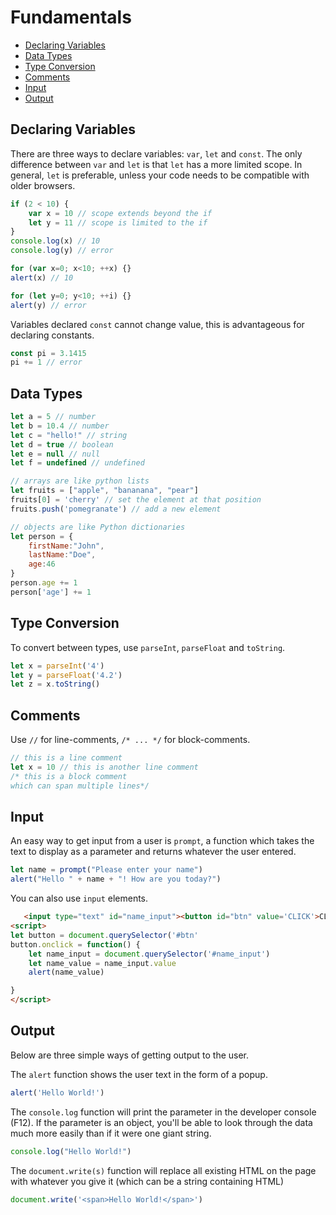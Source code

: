 
# Fundamentals


- [Declaring Variables](#declaring-variables)
- [Data Types](#data-types)
- [Type Conversion](#type-conversion)
- [Comments](#comments)
- [Input](#input)
- [Output](#output)


## Declaring Variables

There are three ways to declare variables: `var`, `let` and `const`. The only difference between `var` and `let` is that `let` has a more limited scope. In general, `let` is preferable, unless your code needs to be compatible with older browsers.

```javascript
if (2 < 10) {
    var x = 10 // scope extends beyond the if
    let y = 11 // scope is limited to the if
}
console.log(x) // 10
console.log(y) // error

for (var x=0; x<10; ++x) {}
alert(x) // 10

for (let y=0; y<10; ++i) {}
alert(y) // error
```

Variables declared `const` cannot change value, this is advantageous for declaring constants.

```javascript
const pi = 3.1415
pi += 1 // error
```


## Data Types

```javascript
let a = 5 // number
let b = 10.4 // number
let c = "hello!" // string
let d = true // boolean
let e = null // null
let f = undefined // undefined

// arrays are like python lists
let fruits = ["apple", "bananana", "pear"]
fruits[0] = 'cherry' // set the element at that position
fruits.push('pomegranate') // add a new element

// objects are like Python dictionaries
let person = {
    firstName:"John",
    lastName:"Doe",
    age:46
}
person.age += 1
person['age'] += 1
```

## Type Conversion

To convert between types, use `parseInt`, `parseFloat` and `toString`.

```javascript
let x = parseInt('4')
let y = parseFloat('4.2')
let z = x.toString()
```


## Comments

Use `//` for line-comments, `/* ... */` for block-comments.

```javascript
// this is a line comment
let x = 10 // this is another line comment
/* this is a block comment
which can span multiple lines*/
```


## Input

An easy way to get input from a user is `prompt`, a function which takes the text to display as a parameter and returns whatever the user entered.

```javascript
let name = prompt("Please enter your name")
alert("Hello " + name + "! How are you today?")
```

You can also use `input` elements.

```html
   <input type="text" id="name_input"><button id="btn" value='CLICK'>CLICK</button>
<script>
let button = document.querySelector('#btn'
button.onclick = function() {
    let name_input = document.querySelector('#name_input')
    let name_value = name_input.value
    alert(name_value)

}
</script>
```


## Output

Below are three simple ways of getting output to the user.

The `alert` function shows the user text in the form of a popup.

```javascript
alert('Hello World!')
```

The `console.log` function will print the parameter in the developer console (F12). If the parameter is an object, you'll be able to look through the data much more easily than if it were one giant string.

```javascript
console.log("Hello World!")
```

The `document.write(s)`  function will replace all existing HTML on the page with whatever you give it (which can be a string containing HTML)

```javascript
document.write('<span>Hello World!</span>')
```

